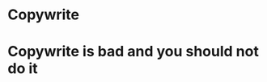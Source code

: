 # Copywrite
<!DOCTYPE html>
<html>
	<head>
	</head>
	<body>
    <p><h1>Copywrite is bad and you should not do it</h1></p>
	</body>
</html>
